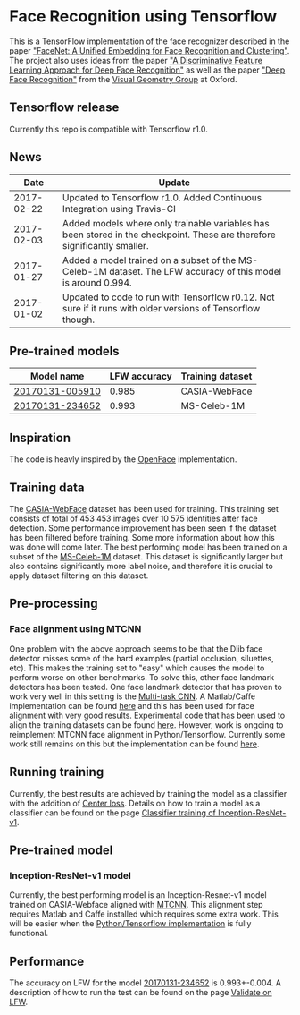 # Face Recognition using Tensorflow
This is a TensorFlow implementation of the face recognizer described in the paper
["FaceNet: A Unified Embedding for Face Recognition and Clustering"](http://arxiv.org/abs/1503.03832). The project also uses ideas from the paper ["A Discriminative Feature Learning Approach for Deep Face Recognition"](http://ydwen.github.io/papers/WenECCV16.pdf) as well as the paper ["Deep Face Recognition"](http://www.robots.ox.ac.uk/~vgg/publications/2015/Parkhi15/parkhi15.pdf) from the [Visual Geometry Group](http://www.robots.ox.ac.uk/~vgg/) at Oxford.

## Tensorflow release
Currently this repo is compatible with Tensorflow r1.0.

## News
| Date     | Update |
|----------|--------|
| 2017-02-22 | Updated to Tensorflow r1.0. Added Continuous Integration using Travis-CI|
| 2017-02-03 | Added models where only trainable variables has been stored in the checkpoint. These are therefore significantly smaller. |
| 2017-01-27 | Added a model trained on a subset of the MS-Celeb-1M dataset. The LFW accuracy of this model is around 0.994. |
| 2017-01-02 | Updated to code to run with Tensorflow r0.12. Not sure if it runs with older versions of Tensorflow though.   |

## Pre-trained models
| Model name      | LFW accuracy | Training dataset |
|-----------------|--------------|------------------|
| [20170131-005910](https://drive.google.com/open?id=0B5MzpY9kBtDVRDFsRk8xaVI1MUU) | 0.985        | CASIA-WebFace    |
| [20170131-234652](https://drive.google.com/file/d/0B5MzpY9kBtDVSGM0RmVET2EwVEk/view?usp=sharing) | 0.993        | MS-Celeb-1M      |

## Inspiration
The code is heavly inspired by the [OpenFace](https://github.com/cmusatyalab/openface) implementation.

## Training data
The [CASIA-WebFace](http://www.cbsr.ia.ac.cn/english/CASIA-WebFace-Database.html) dataset has been used for training. This training set consists of total of 453 453 images over 10 575 identities after face detection. Some performance improvement has been seen if the dataset has been filtered before training. Some more information about how this was done will come later.
The best performing model has been trained on a subset of the [MS-Celeb-1M](https://www.microsoft.com/en-us/research/project/ms-celeb-1m-challenge-recognizing-one-million-celebrities-real-world/) dataset. This dataset is significantly larger but also contains significantly more label noise, and therefore it is crucial to apply dataset filtering on this dataset.


## Pre-processing

### Face alignment using MTCNN
One problem with the above approach seems to be that the Dlib face detector misses some of the hard examples (partial occlusion, siluettes, etc). This makes the training set to "easy" which causes the model to perform worse on other benchmarks.
To solve this, other face landmark detectors has been tested. One face landmark detector that has proven to work very well in this setting is the
[Multi-task CNN](https://kpzhang93.github.io/MTCNN_face_detection_alignment/index.html). A Matlab/Caffe implementation can be found [here](https://github.com/kpzhang93/MTCNN_face_detection_alignment) and this has been used for face alignment with very good results. Experimental code that has been used to align the training datasets can be found [here](https://github.com/davidsandberg/facenet/blob/master/tmp/align_dataset.m). However, work is ongoing to reimplement MTCNN face alignment in Python/Tensorflow. Currently some work still remains on this but the implementation can be found [here](https://github.com/davidsandberg/facenet/tree/master/src/align).

## Running training
Currently, the best results are achieved by training the model as a classifier with the addition of [Center loss](http://ydwen.github.io/papers/WenECCV16.pdf). Details on how to train a model as a classifier can be found on the page [Classifier training of Inception-ResNet-v1](https://github.com/davidsandberg/facenet/wiki/Classifier-training-of-inception-resnet-v1).

## Pre-trained model
### Inception-ResNet-v1 model
Currently, the best performing model is an Inception-Resnet-v1 model trained on CASIA-Webface aligned with [MTCNN](https://github.com/davidsandberg/facenet/blob/master/tmp/align_dataset.m). This alignment step requires Matlab and Caffe installed which requires some extra work. This will be easier when the [Python/Tensorflow implementation](https://github.com/davidsandberg/facenet/tree/master/src/align) is fully functional.

## Performance
The accuracy on LFW for the model [20170131-234652](https://drive.google.com/file/d/0B5MzpY9kBtDVSGM0RmVET2EwVEk/view?usp=sharing) is 0.993+-0.004. A description of how to run the test can be found on the page [Validate on LFW](https://github.com/davidsandberg/facenet/wiki/Validate-on-lfw).
